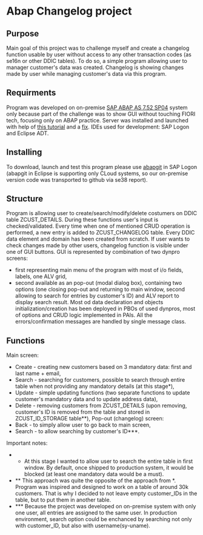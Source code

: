 # Abap Changelog project

## Purpose
Main goal of this project was to challenge myself and create a changelog function usable by user without access to any other transaction codes (as se16n or other DDIC tables).
To do so, a simple program allowing user to manager customer's data was created. Changelog is showing changes made by user while managing customer's data via this program.


## Requirments
Program was developed on on-premise [SAP ABAP AS 7.52 SP04](https://developers.sap.com/trials-downloads.html?search=7.52) system only because part of the challenge was to show GUI without touching FIORI tech, focusing only on ABAP practice. Server was installed and launched with help of [this tutorial](https://abapacademy.com/blog/how-to-install-free-sap-system/) and a [fix](https://community.sap.com/t5/technology-blogs-by-members/adjusting-installer-script-for-sap-netweaver-dev-edition-for-distros-with/ba-p/13492318).
IDEs used for development: SAP Logon and Eclipse ADT. 


## Installing
To download, launch and test this program please use [abapgit](https://docs.abapgit.org/) in SAP Logon (abapgit in Eclipse is supporting only CLoud systems, so our on-premise version code was transported to github via se38 report). 


## Structure
Program is allowing user to create/search/modify/delete costumers on DDIC table ZCUST_DETAILS. During these functions user's input is checked/validated.
Every time when one of mentioned CRUD operation is performed, a new entry is added to ZCUST_CHANGELOG table. Every DDIC data element and domain has been created from scratch.
If user wants to check changes made by other users, changelog function is visible under one of GUI buttons. 
GUI is represented by combination of two dynpro screens:
- first representing main menu of the program with most of i/o fields, labels, one ALV grid,
- second available as an pop-out (modal dialog box), containing two options (one closing pop-out and returning to main window, second allowing to search for entries by customer's ID) and ALV report to display search result.
Most od data declaration and objects initialization/creation has been deployed in PBOs of used dynpros, most of options and CRUD logic implemented in PAIs.
All the errors/confirmation messages are handled by single message class.


## Functions
Main screen:
- Create - creating new customers based on 3 mandatory data: first and last name + email,
- Search - searching for customers, possible to search through entire table when not providing any mandatory details (at this stage*),
- Update - simple updating functions (two separate functions to update customer's mandatory data and to update address data),
- Delete - removing customers from ZCUST_DETAILS (upon removing, customer's ID is removed from the table and stored in ZCUST_ID_STORAGE table**),
Pop-out (changelog) screen:
- Back - to simply allow user to go back to main screen,
- Search - to allow searching by customer's ID***.

Important notes:
- * At this stage I wanted to allow user to search the entire table in first window. By default, once shipped to production system, it would be blocked (at least one mandatory data would be a must).
- ** This approach was quite the opposite of the approach from *. Program was inspired and designed to work on a table of around 30k customers. That is why I decided to not leave empty customer_IDs in the table, but to put them in another table.
- *** Because the project was developed on on-premise system with only one user, all entries are assigned to the same user. In production environment, search option could be enchanced by searching not only with customer_ID, but also with username(sy-uname).






